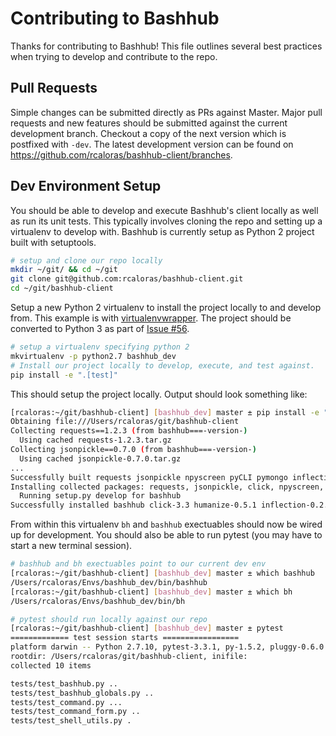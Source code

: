 # Contributing to Bashhub
Thanks for contributing to Bashhub! This file outlines several best practices when trying to develop and contribute to the repo.

## Pull Requests
Simple changes can be submitted directly as PRs against Master. Major pull requests and new features should be submitted against the current development branch. Checkout a copy of the next version which is postfixed with `-dev`.
The latest development version can be found on https://github.com/rcaloras/bashhub-client/branches.

## Dev Environment Setup
You should be able to develop and execute Bashhub's client locally as well as run its unit tests. This typically involves cloning the repo and setting up a virtualenv to develop with. 
Bashhub is currently setup as Python 2 project built with setuptools.

```bash
# setup and clone our repo locally
mkdir ~/git/ && cd ~/git
git clone git@github.com:rcaloras/bashhub-client.git
cd ~/git/bashhub-client
```
Setup a new Python 2 virtualenv to install the project locally to and develop from. This example is with [virtualenvwrapper](https://virtualenvwrapper.readthedocs.io/en/latest/index.html#introduction).
The project should be converted to Python 3 as part of [Issue #56](https://github.com/rcaloras/bashhub-client/issues/56). 
```bash
# setup a virtualenv specifying python 2
mkvirtualenv -p python2.7 bashhub_dev
# Install our project locally to develop, execute, and test against.
pip install -e ".[test]"
```

This should setup the project locally. Output should look something like:
```bash
[rcaloras:~/git/bashhub-client] [bashhub_dev] master ± pip install -e ".[test]"
Obtaining file:///Users/rcaloras/git/bashhub-client
Collecting requests==1.2.3 (from bashhub===-version-)
  Using cached requests-1.2.3.tar.gz
Collecting jsonpickle==0.7.0 (from bashhub===-version-)
  Using cached jsonpickle-0.7.0.tar.gz
...
Successfully built requests jsonpickle npyscreen pyCLI pymongo inflection humanize
Installing collected packages: requests, jsonpickle, click, npyscreen, six, python-dateutil, pyCLI, pymongo, inflection, humanize, bashhub
  Running setup.py develop for bashhub
Successfully installed bashhub click-3.3 humanize-0.5.1 inflection-0.2.1 jsonpickle-0.7.0 npyscreen-4.9.1 pyCLI-2.0.3 pymongo-2.6 python-dateutil-2.4.0 requests-1.2.3 six-1.11.0
```
From within this virtualenv `bh` and `bashhub` exectuables should now be wired up for development. You should also be able to run pytest (you may have to start a new terminal session).

```bash
# bashhub and bh exectuables point to our current dev env
[rcaloras:~/git/bashhub-client] [bashhub_dev] master ± which bashhub
/Users/rcaloras/Envs/bashhub_dev/bin/bashhub
[rcaloras:~/git/bashhub-client] [bashhub_dev] master ± which bh
/Users/rcaloras/Envs/bashhub_dev/bin/bh

# pytest should run locally against our repo
[rcaloras:~/git/bashhub-client] [bashhub_dev] master ± pytest
============= test session starts =================
platform darwin -- Python 2.7.10, pytest-3.3.1, py-1.5.2, pluggy-0.6.0
rootdir: /Users/rcaloras/git/bashhub-client, inifile:
collected 10 items

tests/test_bashhub.py ..                                                                                                                                                                             [ 20%]
tests/test_bashhub_globals.py ..                                                                                                                                                                     [ 40%]
tests/test_command.py ...                                                                                                                                                                            [ 70%]
tests/test_command_form.py ..                                                                                                                                                                        [ 90%]
tests/test_shell_utils.py .

```








